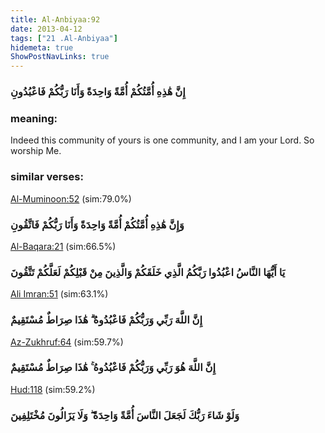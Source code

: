 ```yaml
---
title: Al-Anbiyaa:92
date: 2013-04-12
tags: ["21 .Al-Anbiyaa"]
hidemeta: true 
ShowPostNavLinks: true 
---
```

### إِنَّ هَٰذِهِ أُمَّتُكُمْ أُمَّةً وَاحِدَةً وَأَنَا رَبُّكُمْ فَاعْبُدُونِ
### meaning: 
Indeed this community of yours is one community, and I am your Lord. So worship Me.
### similar verses: 

[Al-Muminoon:52](/23/52) (sim:79.0%)

### وَإِنَّ هَٰذِهِ أُمَّتُكُمْ أُمَّةً وَاحِدَةً وَأَنَا رَبُّكُمْ فَاتَّقُونِ

[Al-Baqara:21](/2/21) (sim:66.5%)

### يَا أَيُّهَا النَّاسُ اعْبُدُوا رَبَّكُمُ الَّذِي خَلَقَكُمْ وَالَّذِينَ مِنْ قَبْلِكُمْ لَعَلَّكُمْ تَتَّقُونَ

[Ali Imran:51](/3/51) (sim:63.1%)

### إِنَّ اللَّهَ رَبِّي وَرَبُّكُمْ فَاعْبُدُوهُ ۗ هَٰذَا صِرَاطٌ مُسْتَقِيمٌ

[Az-Zukhruf:64](/43/64) (sim:59.7%)

### إِنَّ اللَّهَ هُوَ رَبِّي وَرَبُّكُمْ فَاعْبُدُوهُ ۚ هَٰذَا صِرَاطٌ مُسْتَقِيمٌ

[Hud:118](/11/118) (sim:59.2%)

### وَلَوْ شَاءَ رَبُّكَ لَجَعَلَ النَّاسَ أُمَّةً وَاحِدَةً ۖ وَلَا يَزَالُونَ مُخْتَلِفِينَ
